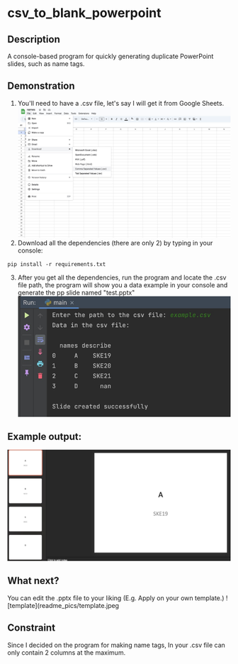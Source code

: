 # csv_to_blank_powerpoint

## Description
A console-based program for quickly generating duplicate PowerPoint slides, such as name tags.

## Demonstration
1) You'll need to have a .csv file, let's say I will get it from Google Sheets.
![sheet](readme_pics/sheet.jpeg)
2) Download all the dependencies (there are only 2) by typing in your console:

```
pip install -r requirements.txt
```

3) After you get all the dependencies, run the program and locate the .csv file path, the program will show you a data example in your console and generate the pp slide named "test.pptx"
![cm](readme_pics/cm.jpeg)

## Example output:
![pp](readme_pics/pp.jpeg)

## What next?
You can edit the .pptx file to your liking (E.g. Apply on your own template.)
![template](readme_pics/template.jpeg

## Constraint
Since I decided on the program for making name tags, In your .csv file can only contain 2 columns at the maximum.
